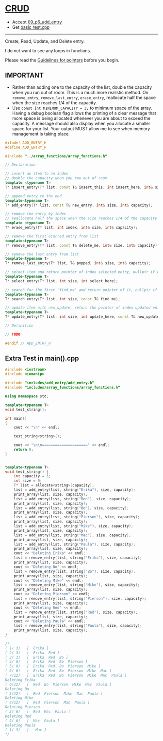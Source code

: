 # [CRUD](https://en.wikipedia.org/wiki/Create,_read,_update_and_delete)

- Accept [09_p6_add_entry](https://classroom.github.com/a/lbZU9bOM)
- Get [basic_test.cpp](basic_test.cpp)

---

Create, Read, Update, and Delete entry.

I do not want to see any loops in functions.

Please read the [Guidelines for pointers](https://docs.google.com/document/d/1WDgzNbWrGjDA7739GjZ8Xna_RrUX95w6XqKL4mOmDpc/edit?usp=sharing) before you begin. 


## IMPORTANT

- Rather than adding one to the capacity of the list, double the capacity when you run out of room. This is a much more realistic method. On `remove_entry`, `remove_last_entry`, `erase_entry`, reallocate half the space when the size reaches 1/4 of the capacity.
- Use `const int MINIMUM_CAPACITY = 3;` to minimum space of the array. Having a debug boolean flag allows the printing of a clear message that more space is being allocated whenever you are about to exceed the capacity. A message should also display when you allocate a smaller space for your list. Your output MUST allow me to see when memory management is taking place.
 
```c++
#ifndef ADD_ENTRY_H
#define ADD_ENTRY_H

#include "../array_functions/array_functions.h"

// Declaration

// insert an item to an index
// double the capacity when you run out of room
template <typename T>
T* insert_entry(T* list, const T& insert_this, int insert_here, int& size, int& capacity);

// append entry to the end
template<typename T>
T* add_entry(T* list, const T& new_entry, int& size, int& capacity);

// remove the entry by index
// reallocate half the space when the size reaches 1/4 of the capacity
template <typename T>
T* erase_entry(T* list, int index, int& size, int& capacity);

// remove the first ocurred entry from list
template<typename T>
T* remove_entry(T* list, const T& delete_me, int& size, int& capacity);

// remove the last entry from list
template<typename T>
T* remove_last_entry(T* list, T& popped, int& size, int& capacity);

// select item and return pointer of index selected entry, nullptr if out of range
template<typename T>
T* select_entry(T* list, int size, int select_here);

// search for the first 'find_me' and return pointer of it, nullptr if not found
template<typename T>
T* search_entry(T* list, int size, const T& find_me);

// update item with new_update, return the pointer of index updated entry
template<typename T>
T* update_entry(T* list, int size, int update_here, const T& new_update);

// Definition

// TODO

#endif // ADD_ENTRY_H
```


## Extra Test in main().cpp

```c++
#include <iostream>
#include <iomanip>

#include "includes/add_entry/add_entry.h"
#include "includes/array_functions/array_functions.h"

using namespace std;

template<typename T>
void test_string();

int main()
{
    cout << "\n" << endl;

    test_string<string>();

    cout << "\n\n=====================" << endl;
    return 0;
}


template<typename T>
void test_string() {
    int capacity = 3;
    int size = 0;
    T* list = allocate<string>(capacity);
    list = add_entry(list, string("Erika"), size, capacity);
    print_array(list, size, capacity);
    list = add_entry(list, string("Red"), size, capacity);
    print_array(list, size, capacity);
    list = add_entry(list, string("Bo"), size, capacity);
    print_array(list, size, capacity);
    list = add_entry(list, string("Pierson"), size, capacity);
    print_array(list, size, capacity);
    list = add_entry(list, string("Mike"), size, capacity);
    print_array(list, size, capacity);
    list = add_entry(list, string("Mac"), size, capacity);
    print_array(list, size, capacity);
    list = add_entry(list, string("Paula"), size, capacity);
    print_array(list, size, capacity);
    cout << "Deleting Erika" << endl;
    list = remove_entry(list, string("Erika"), size, capacity);
    print_array(list, size, capacity);
    cout << "Deleting Bo" << endl;
    list = remove_entry(list, string("Bo"), size, capacity);
    print_array(list, size, capacity);
    cout << "Deleting Mike" << endl;
    list = remove_entry(list, string("Mike"), size, capacity);
    print_array(list, size, capacity);
    cout << "Deleting Pierson" << endl;
    list = remove_entry(list, string("Pierson"), size, capacity);
    print_array(list, size, capacity);
    cout << "Deleting Red" << endl;
    list = remove_entry(list, string("Red"), size, capacity);
    print_array(list, size, capacity);
    cout << "Deleting Paula" << endl;
    list = remove_entry(list, string("Paula"), size, capacity);
    print_array(list, size, capacity);
}

/*
( 1/ 3)   [  Erika ]
( 2/ 3)   [  Erika  Red ]
( 3/ 3)   [  Erika  Red  Bo ]
( 4/ 6)   [  Erika  Red  Bo  Pierson ]
( 5/ 6)   [  Erika  Red  Bo  Pierson  Mike ]
( 6/ 6)   [  Erika  Red  Bo  Pierson  Mike  Mac ]
( 7/12)   [  Erika  Red  Bo  Pierson  Mike  Mac  Paula ]
Deleting Erika
( 6/12)   [  Red  Bo  Pierson  Mike  Mac  Paula ]
Deleting Bo
( 5/12)   [  Red  Pierson  Mike  Mac  Paula ]
Deleting Mike
( 4/12)   [  Red  Pierson  Mac  Paula ]
Deleting Pierson
( 3/ 6)   [  Red  Mac  Paula ]
Deleting Red
( 2/ 6)   [  Mac  Paula ]
Deleting Paula
( 1/ 3)   [   Mac ]
*/
```